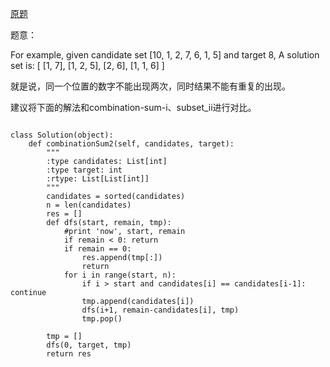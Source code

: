 [原题](https://leetcode.com/problems/combination-sum-ii/)


题意：

For example, given candidate set [10, 1, 2, 7, 6, 1, 5] and target 8, 
A solution set is: 
[
  [1, 7],
  [1, 2, 5],
  [2, 6],
  [1, 1, 6]
]


就是说，同一个位置的数字不能出现两次，同时结果不能有重复的出现。


建议将下面的解法和combination-sum-i、subset_ii进行对比。

```

class Solution(object):
    def combinationSum2(self, candidates, target):
        """
        :type candidates: List[int]
        :type target: int
        :rtype: List[List[int]]
        """
        candidates = sorted(candidates)
        n = len(candidates)
        res = []
        def dfs(start, remain, tmp):
            #print 'now', start, remain
            if remain < 0: return
            if remain == 0:
                res.append(tmp[:])
                return
            for i in range(start, n):
                if i > start and candidates[i] == candidates[i-1]: continue
                tmp.append(candidates[i])
                dfs(i+1, remain-candidates[i], tmp)
                tmp.pop()
        
        tmp = []
        dfs(0, target, tmp)
        return res
```